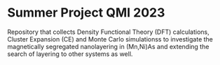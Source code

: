 # Summer Project QMI 2023
Repository that collects Density Functional Theory (DFT) calculations, Cluster Expansion (CE) and Monte Carlo simulationss to investigate the magnetically segregated nanolayering in (Mn,Ni)As and extending the search of layering to other systems as well. 
